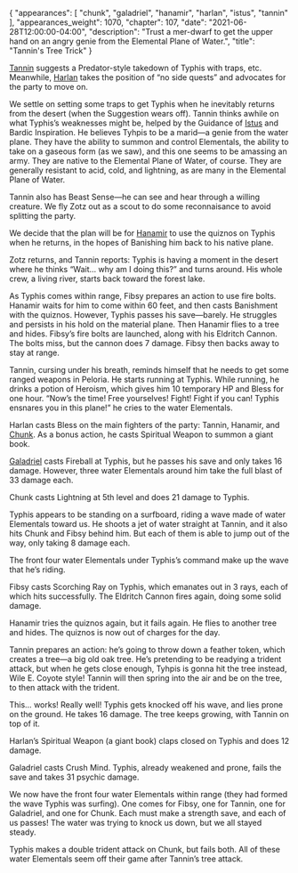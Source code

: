 {
    "appearances": [
        "chunk",
        "galadriel",
        "hanamir",
        "harlan",
        "istus",
        "tannin"
    ],
    "appearances_weight": 1070,
    "chapter": 107,
    "date": "2021-06-28T12:00:00-04:00",
    "description": "Trust a mer-dwarf to get the upper hand on an angry genie from the Elemental Plane of Water.",
    "title": "Tannin's Tree Trick"
}

[Tannin](/characters/tannin/) suggests a Predator-style takedown of Typhis with traps, etc. Meanwhile, [Harlan](/characters/harlan/) takes the position of “no side quests” and advocates for the party to move on. 

We settle on setting some traps to get Typhis when he inevitably returns from the desert (when the Suggestion wears off). Tannin thinks awhile on what Typhis’s weaknesses might be, helped by the Guidance of [Istus](/characters/istus/) and Bardic Inspiration. He believes Tyhpis to be a marid—a genie from the water plane. They have the ability to summon and control Elementals, the ability to take on a gaseous form (as we saw), and this one seems to be amassing an army. They are native to the Elemental Plane of Water, of course. They are generally resistant to acid, cold, and lightning, as are many in the Elemental Plane of Water.

Tannin also has Beast Sense—he can see and hear through a willing creature. We fly Zotz out as a scout to do some reconnaisance to avoid splitting the party. 

We decide that the plan will be for [Hanamir](/characters/hanamir/) to use the quiznos on Typhis when he returns, in the hopes of Banishing him back to his native plane.

Zotz returns, and Tannin reports: Typhis is having a moment in the desert where he thinks “Wait… why am I doing this?” and turns around. His whole crew, a living river, starts back toward the forest lake.

As Typhis comes within range, Fibsy prepares an action to use fire bolts. Hanamir waits for him to come within 60 feet, and then casts Banishment with the quiznos. However, Typhis passes his save—barely. He struggles and persists in his hold on the material plane. Then Hanamir flies to a tree and hides. Fibsy’s fire bolts are launched, along with his Eldritch Cannon. The bolts miss, but the cannon does 7 damage. Fibsy then backs away to stay at range.

Tannin, cursing under his breath, reminds himself that he needs to get some ranged weapons in Peloria. He starts running at Typhis. While running, he drinks a potion of Heroism, which gives him 10 temporary HP and Bless for one hour. “Now’s the time! Free yourselves! Fight! Fight if you can! Typhis ensnares you in this plane!” he cries to the water Elementals. 

Harlan casts Bless on the main fighters of the party: Tannin, Hanamir, and [Chunk](/characters/chunk/). As a bonus action, he casts Spiritual Weapon to summon a giant book. 

[Galadriel](/characters/galadriel/) casts Fireball at Typhis, but he passes his save and only takes 16 damage. However, three water Elementals around him take the full blast of 33 damage each. 

Chunk casts Lightning at 5th level and does 21 damage to Typhis.

Typhis appears to be standing on a surfboard, riding a wave made of water Elementals toward us. He shoots a jet of water straight at Tannin, and it also hits Chunk and Fibsy behind him. But each of them is able to jump out of the way, only taking 8 damage each. 

The front four water Elementals under Typhis’s command make up the wave that he’s riding. 

Fibsy casts Scorching Ray on Typhis, which emanates out in 3 rays, each of which hits successfully. The Eldritch Cannon fires again, doing some solid damage.

Hanamir tries the quiznos again, but it fails again. He flies to another tree and hides. The quiznos is now out of charges for the day.

Tannin prepares an action: he’s going to throw down a feather token, which creates a tree—a big old oak tree. He’s pretending to be readying a trident attack, but when he gets close enough, Tyhpis is gonna hit the tree instead, Wile E. Coyote style! Tannin will then spring into the air and be on the tree, to then attack with the trident.

This… works! Really well! Typhis gets knocked off his wave, and lies prone on the ground. He takes 16 damage. The tree keeps growing, with Tannin on top of it. 

Harlan’s Spiritual Weapon (a giant book) claps closed on Typhis and does 12 damage.

Galadriel casts Crush Mind. Typhis, already weakened and prone, fails the save and takes 31 psychic damage. 

We now have the front four water Elementals within range (they had formed the wave Typhis was surfing). One comes for Fibsy, one for Tannin, one for Galadriel, and one for Chunk. Each must make a strength save, and each of us passes! The water was trying to knock us down, but we all stayed steady. 

Typhis makes a double trident attack on Chunk, but fails both. All of these water Elementals seem off their game after Tannin’s tree attack. 